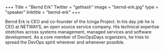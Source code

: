 +++
Title = "Bernd Erk"
Twitter = "gethash"
image = "bernd-erk.jpg"
type = "speaker"
linktitle = "bernd-erk"
+++

Bernd Erk is CEO and co-founder of the Icinga Project. In his day job he is CEO at NETWAYS, an open source service company. His technical expertise stretches across systems management, managed services and software development. As a core member of DevOpsDays organizers, he tries to spread the DevOps spirit wherever and whenever possible.
